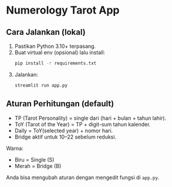 
# Numerology Tarot App

## Cara Jalankan (lokal)
1. Pastikan Python 3.10+ terpasang.
2. Buat virtual env (opsional) lalu install:
   ```bash
   pip install -r requirements.txt
   ```
3. Jalankan:
   ```bash
   streamlit run app.py
   ```

## Aturan Perhitungan (default)
- TP (Tarot Personality) = single dari (hari + bulan + tahun lahir).
- ToY (Tarot of the Year) = TP + digit-sum tahun kalender.
- Daily = ToY(selected year) + nomor hari.
- Bridge aktif untuk 10–22 sebelum reduksi.

Warna:
- Biru = Single (S)
- Merah = Bridge (B)

Anda bisa mengubah aturan dengan mengedit fungsi di `app.py`.
